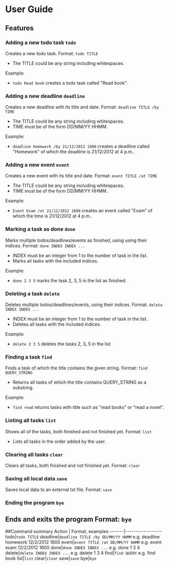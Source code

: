 # User Guide

## Features 

### Adding a new todo task `todo`
Creates a new todo task.
Format: `todo TITLE`
* The TITLE could be any string including whitespaces.

Example:
* `todo Read book` creates a todo task called "Read book".
### Adding a new deadline `deadline`
Creates a new deadline with its title and date.
Format: `deadline TITLE /by TIME`
* The TITLE could be any string including whitespaces.
* TIME must be of the form DD/MM/YY HHMM.

Example:
* `deadline Homework /by 21/12/2012 1600` creates a deadline called 
"Homework" of which the deadline is 21/12/2012 at 4 p.m..
### Adding a new event `event`
Creates a new event with its title and date.
Format: `event TITLE /at TIME`
* The TITLE could be any string including whitespaces.
* TIME must be of the form DD/MM/YY HHMM.

Example:
* `Event Exam /at 21/12/2012 1600` creates an event called "Exam" of which the 
time is 21/12/2012 at 4 p.m..
### Marking a task as done `done`
Marks multiple todos/deadlines/events as finished, using using their indices.
Format: `done INDEX INDEX ...`
* INDEX must be an integer from 1 to the number of task in the list.
* Marks all tasks with the included indices.

Example:
* `done 2 3 5` marks the task 2, 3, 5 in the list as finished.
### Deleting a task `delete`
Deletes multiple todos/deadlines/events, using their indices.
Format: `delete INDEX INDEX ...`
* INDEX must be an integer from 1 to the number of task in the list.
* Deletes all tasks with the included indices.

Example:
* `delete 2 3 5` deletes the tasks 2, 3, 5 in the list

### Finding a task `find`
Finds a task of which the title contains the given string.
Format: `find QUERY_STRING`
* Returns all tasks of which the title contains QUERY_STRING as a substring.

Example:
* `find read` returns tasks with title such as "read books" or "read a novel".
  
### Listing all tasks `list`
Shows all of the tasks, both finished and not finished yet.
Format: `list`
* Lists all tasks in the order added by the user.

### Clearing all tasks `clear`
Clears all tasks, both finished and not finished yet.
Format: `clear`

### Saving all local data `save`
Saves local data to an external txt file.
Format: `save`

### Ending the program `bye`
Ends and exits the program
Format: `bye`
------
##Command summary
Action | Format, examples
-------|------------------
todo|`todo TITLE` 
deadline|`deadline TITLE /by DD/MM/YY HHMM` e.g. deadline homework 12/2/2012 1600
event|`event TITLE /at DD/MM/YY HHMM` e.g. event exam 12/2/2012 1600
done|`done INDEX INDEX ...` e.g. done 1 3 4
delete|`delete INDEX INDEX ...` e.g. delete 1 3 4
find|`find QUERY` e.g. find book
list|`list`
clear|`clear`
save|`save`
bye|`bye`
